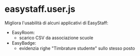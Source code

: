 # easystaff.user.js
Migliora l'usabilità di alcuni applicativi di EasyStaff:
* EasyRoom:
  * scarico CSV da associazione scuole
* EasyBadge:
  * evidenzia righe "Timbrature studente" sullo stesso posto
